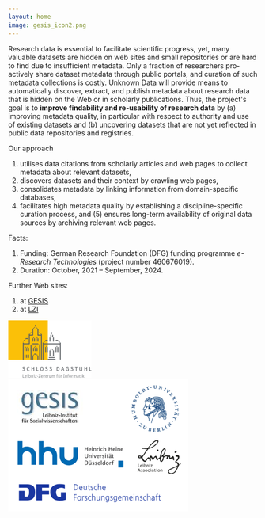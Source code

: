 ```yaml
---
layout: home
image: gesis_icon2.png
---
```


Research data is essential to facilitate scientific progress, yet,
many valuable datasets are hidden on web sites and small repositories
or are hard to find due to insufficient metadata. Only a fraction of
researchers pro-actively share dataset metadata through public
portals, and curation of such metadata collections is costly. Unknown
Data will provide means to automatically discover, extract, and
publish metadata about research data that is hidden on the Web or in
scholarly publications. Thus, the project's goal is to **improve
findability and re-usability of research data** by (a) improving
metadata quality, in particular with respect to authority and use of
existing datasets and (b) uncovering datasets that are not yet
reflected in public data repositories and registries.

Our approach
1. utilises data citations from scholarly articles and web pages to
collect metadata about relevant datasets,
2. discovers datasets and their context by crawling web pages,
3. consolidates metadata by linking information from domain-specific
databases,
4. facilitates high metadata quality by establishing a
discipline-specific curation process, and (5) ensures long-term
availability of original data sources by archiving relevant web pages.


Facts:
1. Funding: German Research Foundation (DFG) funding programme
   *e-Research Technologies* (project number 460676019).
2. Duration: October, 2021 – September, 2024.

Further Web sites:
1. at [GESIS](https://www.gesis.org/forschung/drittmittelprojekte/projektuebersicht-drittmittel/avh-potenzial-1)
2. at [LZI](https://www.dagstuhl.de/ueber-dagstuhl/projekte/unknown-data/)

![lzi](/images/lzi-logo.png)
![all icon](/images/all_pic2.png)
